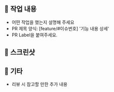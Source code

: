 ## 📌 작업 내용

- 어떤 작업을 했는지 설명해 주세요
- PR 제목 양식: [feature/#이슈번호] '기능 내용 상세'
- PR Label을 붙여주세요.

## 📸 스크린샷

## 📝 기타

- 리뷰 시 참고할 만한 추가 내용

